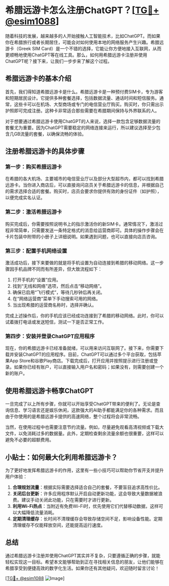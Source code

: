 # 希腊远游卡怎么注册ChatGPT？[[TG💪+ @esim1088](https://t.me/s/esim1088)]

随着科技的发展，越来越多的人开始接触人工智能技术，比如ChatGPT。而如果你在希腊旅行或者长期居住，可能会对如何使用本地的网络服务产生兴趣。希腊远游卡（Greek SIM Card）是一个不错的选择，它能让你方便地接入互联网，从而更顺畅地使用ChatGPT等在线工具。那么，如何用希腊远游卡注册并使用ChatGPT呢？接下来，让我们一步步来了解这个过程。

## 希腊远游卡的基本介绍

首先，我们得知道希腊远游卡是什么。希腊远游卡是一种预付费SIM卡，专为游客和短期居民设计。它提供多种套餐选择，包括数据流量、通话时间和短信服务。通常，这些卡可以在机场、大型商场或专门的电信营业厅购买。购买时，你只需出示护照即可完成注册。这种卡非常适合那些需要在希腊期间保持与外界联系的人。

对于想要通过希腊远游卡使用ChatGPT的人来说，选择一款包含足够数据流量的套餐尤为重要。因为ChatGPT需要稳定的网络连接来运行，所以建议选择至少包含几GB流量的套餐，以确保流畅的体验。

## 注册希腊远游卡的具体步骤

### 第一步：购买希腊远游卡

在希腊的各大机场、主要城市的电信营业厅以及部分大型超市内，都可以找到希腊远游卡。当你进入商店后，可以直接询问店员关于希腊远游卡的信息，并根据自己的需求选择合适的套餐。购买时，店员会要求你提供有效的身份证件（如护照），以便完成实名认证。

### 第二步：激活希腊远游卡

购买完成后，你需要按照说明书上的指示激活你的新SIM卡。通常情况下，激活过程非常简单，只需要发送一条特定格式的消息给运营商即可。具体的操作步骤会在卡片包装中附带的小册子上详细说明。如果遇到问题，也可以直接向店员咨询。

### 第三步：配置手机网络设置

激活成功后，接下来要做的就是将手机设置为自动连接到希腊的移动网络。这一步骤因手机品牌不同而有所差异，但大致流程如下：

1. 打开手机的“设置”应用。
2. 找到“无线和网络”选项，然后点击“移动网络”。
3. 确保已启用“飞行模式”，等待几秒钟后再关闭。
4. 在“网络运营商”菜单下手动搜索可用的网络。
5. 当出现希腊的运营商名称时，选择并确认。

完成上述操作后，你的手机应该已经成功连接到了希腊的移动网络。此时，你可以试着拨打电话或发送短信，测试一下是否正常工作。

### 第四步：安装并登录ChatGPT应用程序

现在，你的希腊远游卡已经准备就绪，可以用来访问互联网了。接下来，你需要下载并安装ChatGPT的应用程序。目前，ChatGPT可以通过多个平台获取，包括苹果App Store和谷歌Play商店。下载完成后，打开应用并按照提示进行注册或登录。如果你已经有账户，可以直接输入用户名和密码；如果没有，则需要创建一个新的账户。

## 使用希腊远游卡畅享ChatGPT

一旦完成了以上所有步骤，你就可以开始享受ChatGPT带来的便利了。无论是查询信息、学习语言还是娱乐休闲，这款强大的AI助手都能满足你的各种需求。而且由于你使用的是希腊远游卡提供的高速网络，整个过程将会非常流畅。

当然，在使用过程中也需要注意节约流量。例如，尽量避免观看高清视频或下载大文件，以免消耗过多的数据量。此外，定期检查剩余流量余额也很重要，这样可以避免不必要的超额费用。

## 小贴士：如何最大化利用希腊远游卡？

为了更好地发挥希腊远游卡的作用，这里有一些小技巧可以帮助你节省开支并提升用户体验：

1. **合理规划流量**：根据实际需要选择适合自己的套餐，不要盲目追求高性价比。
2. **关闭后台更新**：许多应用程序默认开启自动更新功能，这会导致大量数据被浪费。建议手动关闭此功能，只在需要时才进行更新。
3. **利用Wi-Fi热点**：当附近有免费Wi-Fi时，优先使用它们代替移动数据，这样可以大幅降低流量消耗。
4. **定期清理缓存**：长时间不清理缓存会导致存储空间不足，影响设备性能。定期清理缓存不仅能释放空间，还能提高运行速度。

## 总结

通过希腊远游卡注册并使用ChatGPT其实并不复杂，只要遵循正确的步骤，就能轻松实现这一目标。希望本文能够帮助到正在寻找相关信息的朋友，让他们能够在希腊享受到便捷高效的数字化生活。如果你还有其他疑问，欢迎随时留言讨论！

[[TG💪+ @esim1088](https://t.me/s/esim1088) ![Image](https://i.postimg.cc/4NQfJmqS/Snipaste-2025-05-13-00-14-12.png)]